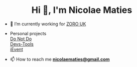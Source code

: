 <h1 align="center">Hi 👋, I'm Nicolae Maties</h1>

- 🔭&nbsp;I’m currently working for [ZORO UK](https://www.zoro.co.uk)

- Personal projects <br /> [Do Not Do](https://www.donotdo.app) <br /> [Devs-Tools](https://www.devs-tools.com) <br /> [iEvent](https://www.ievent.ro)

- 📫&nbsp;How to reach me **nicolaematies@gmail.com**

